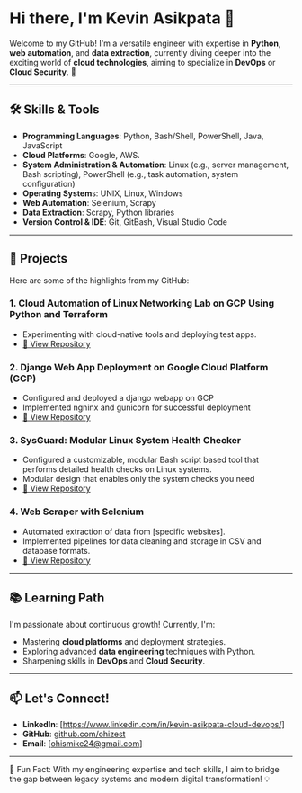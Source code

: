 # Hi there, I'm Kevin Asikpata 👋

Welcome to my GitHub! I'm a versatile engineer with expertise in **Python**, **web automation**, and **data extraction**, currently diving deeper into the exciting world of **cloud technologies**, aiming to specialize in **DevOps** or **Cloud Security**. 🚀

---

## 🛠 Skills & Tools
- **Programming Languages**: Python, Bash/Shell, PowerShell, Java, JavaScript
- **Cloud Platforms**: Google, AWS.
- **System Administration & Automation**: Linux (e.g., server management, Bash scripting), PowerShell (e.g., task automation, system configuration)
- **Operating System**s: UNIX, Linux, Windows
- **Web Automation**: Selenium, Scrapy
- **Data Extraction**: Scrapy, Python libraries
- **Version Control & IDE**: Git, GitBash, Visual Studio Code


---

## 📂 Projects
Here are some of the highlights from my GitHub:
### 1. **Cloud Automation of Linux Networking Lab on GCP Using Python and Terraform**
   - Experimenting with cloud-native tools and deploying test apps.
   - [🔗 View Repository](https://github.com/ohizest/google-cloud-linux-networking-lab)

### 2. **Django Web App Deployment on Google Cloud Platform (GCP)**
   - Configured and deployed a django webapp on GCP
   - Implemented ngninx and gunicorn for successful deployment
   - [🔗 View Repository](https://github.com/ohizest/gcp-django-deploy-)

### 3. **SysGuard: Modular Linux System Health Checker**
   - Configured a customizable, modular Bash script based tool that performs detailed health checks on Linux systems.
   - Modular design that enables only the system checks you need 
   - [🔗 View Repository](https://github.com/ohizest/linux-system-health-check)


### 4. **Web Scraper with Selenium**
   - Automated extraction of data from [specific websites].
   - Implemented pipelines for data cleaning and storage in CSV and database formats.
   - [🔗 View Repository](https://github.com/ohizest/scrape-companyname-website)
---

## 📚 Learning Path
I'm passionate about continuous growth! Currently, I'm:
- Mastering **cloud platforms** and deployment strategies.
- Exploring advanced **data engineering** techniques with Python.
- Sharpening skills in **DevOps** and **Cloud Security**.

---

## 📫 Let's Connect!
- **LinkedIn**: [https://www.linkedin.com/in/kevin-asikpata-cloud-devops/]
- **GitHub**: [github.com/ohizest](https://github.com/ohizest)
- **Email**: [ohismike24@gmail.com]

---

📌 Fun Fact: With my engineering expertise and tech skills, I aim to bridge the gap between legacy systems and modern digital transformation! 💡

